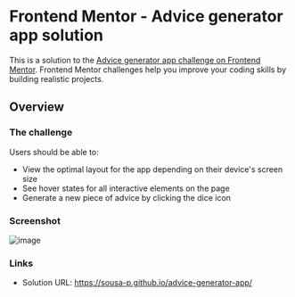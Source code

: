 # Frontend Mentor - Advice generator app solution

This is a solution to the [Advice generator app challenge on Frontend Mentor](https://www.frontendmentor.io/challenges/advice-generator-app-QdUG-13db). Frontend Mentor challenges help you improve your coding skills by building realistic projects.
## Overview

### The challenge

Users should be able to:

- View the optimal layout for the app depending on their device's screen size
- See hover states for all interactive elements on the page
- Generate a new piece of advice by clicking the dice icon

### Screenshot

![image](https://user-images.githubusercontent.com/97417230/209561610-2591ca6e-ad15-45d7-a22d-b1f19511fdef.png)

### Links

- Solution URL: https://sousa-p.github.io/advice-generator-app/
